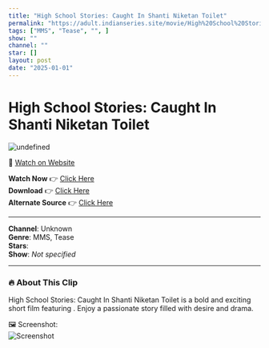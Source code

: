 ```yaml
---
title: "High School Stories: Caught In Shanti Niketan Toilet"
permalink: "https://adult.indianseries.site/movie/High%20School%20Stories%3A%20Caught%20In%20Shanti%20Niketan%20Toilet"
tags: ["MMS", "Tease", "", ]
show: ""
channel: ""
star: []
layout: post
date: "2025-01-01"
---
```


# High School Stories: Caught In Shanti Niketan Toilet

![undefined](https://desisins.com/wp-content/uploads/2024/09/High-School-Stories-Caught-In-Shanti-Niketan-DesiSins.com_.jpg)

🔗 [Watch on Website](https://adult.indianseries.site/movie/High%20School%20Stories%3A%20Caught%20In%20Shanti%20Niketan%20Toilet)

**Watch Now** 👉 [Click Here](https://adult.indianseries.site/movie/High%20School%20Stories%3A%20Caught%20In%20Shanti%20Niketan%20Toilet)  
**Download** 👉 [Click Here](https://adult.indianseries.site/movie/High%20School%20Stories%3A%20Caught%20In%20Shanti%20Niketan%20Toilet)  
**Alternate Source** 👉 [Click Here](https://adult.indianseries.site/movie/High%20School%20Stories%3A%20Caught%20In%20Shanti%20Niketan%20Toilet)

---

**Channel**: Unknown  
**Genre**: MMS, Tease  
**Stars**:   
**Show**: *Not specified*

---

### 🔥 About This Clip

High School Stories: Caught In Shanti Niketan Toilet is a bold and exciting short film featuring . Enjoy a passionate story filled with desire and drama.
 
🖼️ Screenshot:  
![Screenshot](https://desisins.com/wp-content/uploads/2024/09/High-School-Stories-Caught-In-Shanti-Niketan-DesiSins.com_.jpg)
